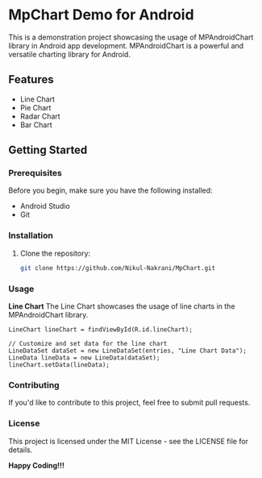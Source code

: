 # MpChart Demo for Android



This is a demonstration project showcasing the usage of MPAndroidChart library in Android app development. MPAndroidChart is a powerful and versatile charting library for Android.

## Features

- Line Chart
- Pie Chart
- Radar Chart
- Bar Chart 

## Getting Started

### Prerequisites

Before you begin, make sure you have the following installed:

- Android Studio
- Git

### Installation

1. Clone the repository:

   ```bash
   git clone https://github.com/Nikul-Nakrani/MpChart.git


  ###  Usage
**Line Chart**
The Line Chart showcases the usage of line charts in the MPAndroidChart library.
```
LineChart lineChart = findViewById(R.id.lineChart);

// Customize and set data for the line chart
LineDataSet dataSet = new LineDataSet(entries, "Line Chart Data");
LineData lineData = new LineData(dataSet);
lineChart.setData(lineData);

```

### Contributing
If you'd like to contribute to this project, feel free to submit pull requests.

### License
This project is licensed under the MIT License - see the LICENSE file for details.

**Happy Coding!!!**

